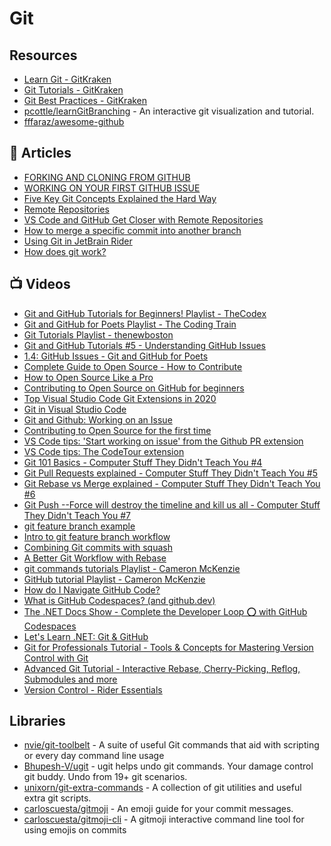 # Git

## Resources
- [Learn Git - GitKraken](https://www.gitkraken.com/learn/git)
- [Git Tutorials - GitKraken](https://www.gitkraken.com/learn/git/tutorials)
- [Git Best Practices - GitKraken](https://www.gitkraken.com/learn/git/best-practices)
- [pcottle/learnGitBranching](https://github.com/pcottle/learnGitBranching) - An interactive git visualization and tutorial.
- [fffaraz/awesome-github](https://github.com/fffaraz/awesome-github)
## 📕 Articles
- [FORKING AND CLONING FROM GITHUB](https://www.stevejgordon.co.uk/forking-cloning-github)
- [WORKING ON YOUR FIRST GITHUB ISSUE](https://www.stevejgordon.co.uk/working-on-your-first-github-issue)
- [Five Key Git Concepts Explained the Hard Way](https://zwischenzugs.com/2018/03/14/five-key-git-concepts-explained-the-hard-way/)
- [Remote Repositories](https://code.visualstudio.com/blogs/2021/06/10/remote-repositories)
- [VS Code and GitHub Get Closer with Remote Repositories](https://medium.com/young-coder/remote-repositories-a-better-experience-for-github-in-vs-code-9edcc7d20a41)
- [How to merge a specific commit into another branch](https://dev.to/iamafro/how-to-merge-a-specific-commit-into-another-branch--oak)
- [Using Git in JetBrain Rider](https://www.jetbrains.com/help/rider/Using_Git_Integration.html)
- [How does git work?](https://steven-giesel.com/blogPost/327faa1b-3802-4e48-bf39-8b06590da57b)
## 📺 Videos
- [Git and GitHub Tutorials for Beginners! Playlist - TheCodex](https://www.youtube.com/playlist?list=PLB5jA40tNf3v1wdyYfxQXgdjPgQvP7Xzg)
- [Git and GitHub for Poets Playlist - The Coding Train](https://www.youtube.com/playlist?list=PLRqwX-V7Uu6ZF9C0YMKuns9sLDzK6zoiV)
- [Git Tutorials Playlist - thenewboston](https://www.youtube.com/playlist?list=PL6gx4Cwl9DGAKWClAD_iKpNC0bGHxGhcx)
- [Git and GitHub Tutorials #5 - Understanding GitHub Issues](https://www.youtube.com/watch?v=TKJ4RdhyB5Y)
- [1.4: GitHub Issues - Git and GitHub for Poets](https://www.youtube.com/watch?v=WMykv2ZMyEQ)
- [Complete Guide to Open Source - How to Contribute](https://www.youtube.com/watch?v=yzeVMecydCE)
- [How to Open Source Like a Pro](https://www.youtube.com/watch?v=MT6M_sqAuZo)
- [Contributing to Open Source on GitHub for beginners](https://www.youtube.com/watch?v=k6KcaMffxac)
- [Top Visual Studio Code Git Extensions in 2020](https://www.youtube.com/watch?v=N8L6RJ5uZoE)
- [Git in Visual Studio Code](https://www.youtube.com/watch?v=wMqukSKYcvU)
- [Git and Github: Working on an Issue](https://www.youtube.com/watch?v=2Y8AkBUbrNU)
- [Contributing to Open Source for the first time](https://www.youtube.com/watch?v=c6b6B9oN4Vg)
- [VS Code tips: 'Start working on issue' from the Github PR extension](https://www.youtube.com/watch?v=uZvrcugumKI)
- [VS Code tips: The CodeTour extension](https://www.youtube.com/watch?v=cUoYQKZPZcg)
- [Git 101 Basics - Computer Stuff They Didn't Teach You #4](https://www.youtube.com/watch?v=WBg9mlpzEYU&t=1078s)
- [Git Pull Requests explained - Computer Stuff They Didn't Teach You #5](https://www.youtube.com/watch?v=Mfz8NQncwiQ)
- [Git Rebase vs Merge explained - Computer Stuff They Didn't Teach You #6](https://www.youtube.com/watch?v=hae9zg0-sZY)
- [Git Push --Force will destroy the timeline and kill us all - Computer Stuff They Didn't Teach You #7](https://www.youtube.com/watch?v=dgOpnebZkRo)
- [git feature branch example](https://www.youtube.com/watch?v=IfD3PwpOz7U)
- [Intro to git feature branch workflow](https://www.youtube.com/watch?v=Lj_jAFwofLs)
- [Combining Git commits with squash](https://www.youtube.com/watch?v=V5KrD7CmO4o)
- [A Better Git Workflow with Rebase](https://www.youtube.com/watch?v=f1wnYdLEpgI)
- [git commands tutorials Playlist - Cameron McKenzie](https://www.youtube.com/playlist?list=PL_RrEj88onS-SAZOGnaUlexOzgRqWrOPR)
- [GitHub tutorial Playlist - Cameron McKenzie](https://www.youtube.com/playlist?list=PL_RrEj88onS8-8OfcYMuLXnTfnSIGf37k)
- [How do I Navigate GitHub Code?](https://www.youtube.com/watch?v=V1yvdQszBDM)
- [What is GitHub Codespaces? (and github.dev)](https://www.youtube.com/watch?v=vDXPkAdqSyI)
- [The .NET Docs Show - Complete the Developer Loop ⭕ with GitHub Codespaces](https://www.youtube.com/watch?v=vWzPYYoW0kM)
- [Let's Learn .NET: Git & GitHub](https://www.youtube.com/watch?v=PDDAUtX6E7c)
- [Git for Professionals Tutorial - Tools & Concepts for Mastering Version Control with Git](https://www.youtube.com/watch?v=Uszj_k0DGsg)
- [Advanced Git Tutorial - Interactive Rebase, Cherry-Picking, Reflog, Submodules and more](https://www.youtube.com/watch?v=qsTthZi23VE)
- [Version Control - Rider Essentials](https://www.youtube.com/watch?v=_fTwymtpg78)
## Libraries
- [nvie/git-toolbelt](https://github.com/nvie/git-toolbelt) - A suite of useful Git commands that aid with scripting or every day command line usage
- [Bhupesh-V/ugit](https://github.com/Bhupesh-V/ugit) -  ugit helps undo git commands. Your damage control git buddy. Undo from 19+ git scenarios.
- [unixorn/git-extra-commands](https://github.com/unixorn/git-extra-commands) - A collection of git utilities and useful extra git scripts.
- [carloscuesta/gitmoji](https://github.com/carloscuesta/gitmoji) - An emoji guide for your commit messages. 
- [carloscuesta/gitmoji-cli](https://github.com/carloscuesta/gitmoji-cli) - A gitmoji interactive command line tool for using emojis on commits